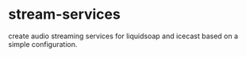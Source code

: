 # stream-services
create audio streaming services for liquidsoap and icecast based on a simple 
configuration.
